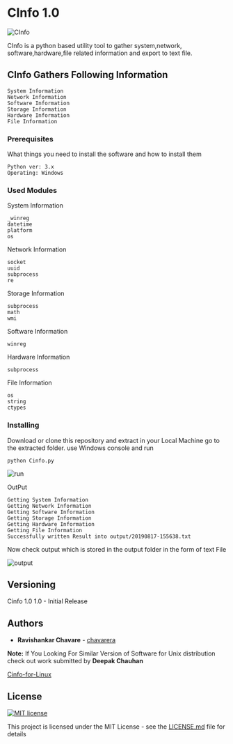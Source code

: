 # CInfo 1.0
![CInfo](https://raw.githubusercontent.com/chavarera/Cinfo/master/img/logo.png)

CInfo is a python based utility tool to gather system,network, 
software,hardware,file related information and export to text file.


## CInfo Gathers Following Information
```
System Information
Network Information
Software Information
Storage Information
Hardware Information
File Information
```


### Prerequisites

What things you need to install the software and how to install them

```
Python ver: 3.x
Operating: Windows
```

### Used Modules
System Information
```
_winreg
datetime
platform
os
```

Network Information
```
socket
uuid
subprocess
re
```
Storage Information
```
subprocess
math
wmi
```

Software Information
```
winreg
```

Hardware Information
```
subprocess
```
File Information
```
os
string 
ctypes
```



### Installing

Download or clone this repository and extract in your Local Machine go to the extracted folder.
use Windows console and run 

```
python Cinfo.py
```

![run](https://github.com/chavarera/Cinfo/blob/master/img/run.PNG)

OutPut
```
Getting System Information
Getting Network Information
Getting Software Information
Getting Storage Information
Getting Hardware Information
Getting File Information
Successfully written Result into output/20190817-155638.txt
```

Now check output which is stored in the output folder in the form of text File

![output](https://github.com/chavarera/Cinfo/blob/master/img/output.PNG)



## Versioning

Cinfo 1.0
1.0 - Initial Release


## Authors

* **Ravishankar Chavare** - [chavarera](https://github.com/chavarera)




**Note:** If You Looking For Similar Version of Software for Unix distribution check out work submitted by 
**Deepak Chauhan**

[Cinfo-for-Linux](https://github.com/RoyalEagle73/Cinfo/tree/Cinfo-for-Linux)

## License
[![MIT license](https://img.shields.io/badge/License-MIT-blue.svg)](LICENSE)

This project is licensed under the MIT License - see the [LICENSE.md](LICENSE.md) file for details

